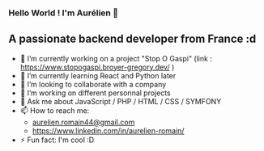 ### Hello World ! I'm Aurélien  👋

## A passionate backend developer from France :d


- 🔭 I’m currently working on a project "Stop O Gaspi" (link : https://www.stopogaspi.broyer-gregory.dev/ )
- 🌱 I’m currently learning React and Python later
- 👯 I’m looking to collaborate with a company
- 🤔 I’m working on different personnal projects
- 💬 Ask me about JavaScript / PHP / HTML / CSS / SYMFONY
- 📫 How to reach me: 
  - aurelien.romain44@gmail.com
  - https://www.linkedin.com/in/aurelien-romain/
- ⚡ Fun fact: I'm cool :D

